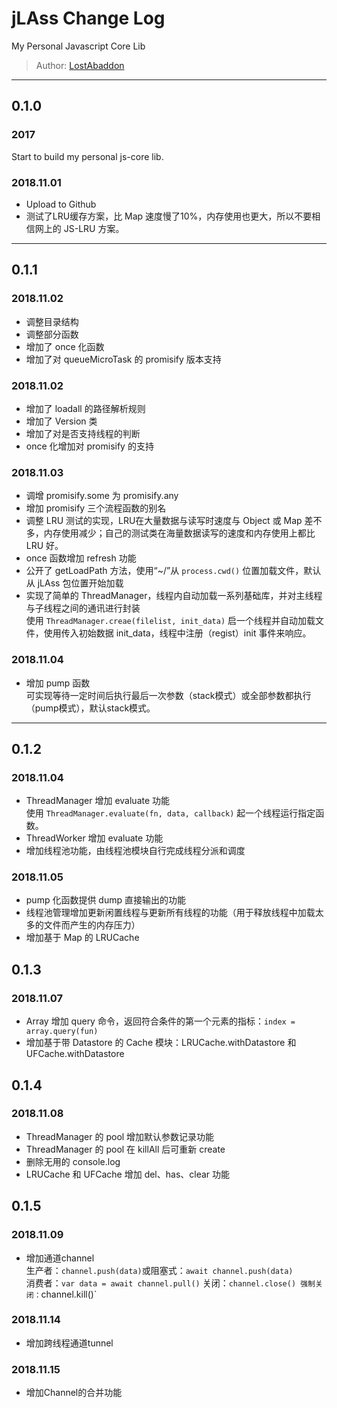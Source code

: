# jLAss Change Log

My Personal Javascript Core Lib

> Author: [LostAbaddon](mailto:lostabaddon@gmail.com)

---

## 0.1.0

###	2017

Start to build my personal js-core lib.

### 2018.11.01

-	Upload to Github
-	测试了LRU缓存方案，比 Map 速度慢了10%，内存使用也更大，所以不要相信网上的 JS-LRU 方案。

---

## 0.1.1

### 2018.11.02

-	调整目录结构
-	调整部分函数
-	增加了 once 化函数
-	增加了对 queueMicroTask 的 promisify 版本支持

### 2018.11.02

-	增加了 loadall 的路径解析规则
-	增加了 Version 类
-	增加了对是否支持线程的判断
-	once 化增加对 promisify 的支持

### 2018.11.03

-	调增 promisify.some 为 promisify.any
-	增加 promisify 三个流程函数的别名
-	调整 LRU 测试的实现，LRU在大量数据与读写时速度与 Object 或 Map 差不多，内存使用减少；自己的测试类在海量数据读写的速度和内存使用上都比 LRU 好。
-	once 函数增加 refresh 功能
-	公开了 getLoadPath 方法，使用“~/”从 `process.cwd()` 位置加载文件，默认从 jLAss 包位置开始加载
-	实现了简单的 ThreadManager，线程内自动加载一系列基础库，并对主线程与子线程之间的通讯进行封装<br>
	使用 `ThreadManager.creae(filelist, init_data)` 启一个线程并自动加载文件，使用传入初始数据 init_data，线程中注册（regist）init 事件来响应。

### 2018.11.04

-	增加 pump 函数<br>
	可实现等待一定时间后执行最后一次参数（stack模式）或全部参数都执行（pump模式），默认stack模式。

---

## 0.1.2

### 2018.11.04

-	ThreadManager 增加 evaluate 功能<br>
	使用 `ThreadManager.evaluate(fn, data, callback)` 起一个线程运行指定函数。
-	ThreadWorker 增加 evaluate 功能
-	增加线程池功能，由线程池模块自行完成线程分派和调度

### 2018.11.05

-	pump 化函数提供 dump 直接输出的功能
-	线程池管理增加更新闲置线程与更新所有线程的功能（用于释放线程中加载太多的文件而产生的内存压力）<br>
-	增加基于 Map 的 LRUCache

## 0.1.3

### 2018.11.07

-	Array 增加 query 命令，返回符合条件的第一个元素的指标：`index = array.query(fun)`
-	增加基于带 Datastore 的 Cache 模块：LRUCache.withDatastore 和 UFCache.withDatastore

## 0.1.4

### 2018.11.08

-	ThreadManager 的 pool 增加默认参数记录功能
-	ThreadManager 的 pool 在 killAll 后可重新 create
-	删除无用的 console.log
-	LRUCache 和 UFCache 增加 del、has、clear 功能

## 0.1.5

### 2018.11.09

-	增加通道channel<br>
	生产者：`channel.push(data)`或阻塞式：`await channel.push(data)`<br>
	消费者：`var data = await channel.pull()`
	关闭：`channel.close()
	强制关闭：`channel.kill()`

### 2018.11.14
-	增加跨线程通道tunnel

### 2018.11.15
-	增加Channel的合并功能